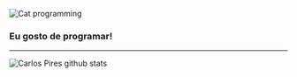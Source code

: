 ![Cat programming](https://s3.us-east-2.amazonaws.com/commithub/blog-posts/how-to-think-like-a-programmer/image4.gif)
### Eu gosto de programar!
<hr>

![Carlos Pires github stats](https://github-readme-stats.vercel.app/api?username=CarlosPires3b&theme=tokyonight&show_icons=true) 

